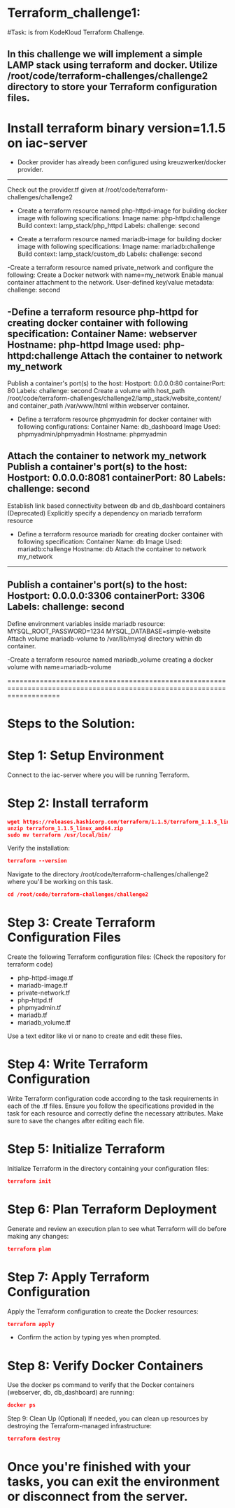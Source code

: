 # Terraform_challenge1:
#Task: is from KodeKloud Terraform Challenge.

In this challenge we will implement a simple LAMP stack using terraform and docker.
Utilize /root/code/terraform-challenges/challenge2 directory to store your Terraform configuration files.
------------------------------------------------------------------------------------------------------------------------
# Install terraform binary version=1.1.5 on iac-server
- Docker provider has already been configured using kreuzwerker/docker provider.
------------------------------------------------------------------------------------------------------------------------
Check out the provider.tf given at /root/code/terraform-challenges/challenge2

- Create a terraform resource named php-httpd-image for building docker image with following specifications:
Image name: php-httpd:challenge
Build context: lamp_stack/php_httpd
Labels: challenge: second

- Create a terraform resource named mariadb-image for building docker image with following specifications:
Image name: mariadb:challenge
Build context: lamp_stack/custom_db
Labels: challenge: second

-Create a terraform resource named private_network and configure the following:
Create a Docker network with name=my_network
Enable manual container attachment to the network.
User-defined key/value metadata: challenge: second

-Define a terraform resource php-httpd for creating docker container with following specification:
Container Name: webserver
Hostname: php-httpd
Image used: php-httpd:challenge
Attach the container to network my_network
------------------------------------------------------------------------------------------------------------------------
Publish a container's port(s) to the host:
Hostport: 0.0.0.0:80
containerPort: 80
Labels: challenge: second
Create a volume with host_path /root/code/terraform-challenges/challenge2/lamp_stack/website_content/ 
and container_path /var/www/html within webserver container.

- Define a terraform resource phpmyadmin for docker container with following configurations:
Container Name: db_dashboard
Image Used: phpmyadmin/phpmyadmin
Hostname: phpmyadmin

Attach the container to network my_network
Publish a container's port(s) to the host:
Hostport: 0.0.0.0:8081
containerPort: 80
Labels: challenge: second
------------------------------------------------------------------------------------------------------------------------
Establish link based connectivity between db and db_dashboard containers (Deprecated)
Explicitly specify a dependency on mariadb terraform resource
- Define a terraform resource mariadb for creating docker container with following specification:
Container Name: db
Image Used: mariadb:challenge
Hostname: db
Attach the container to network my_network
------------------------------------------------------------------------------------------------------------------------
Publish a container's port(s) to the host:
Hostport: 0.0.0.0:3306
containerPort: 3306
Labels: challenge: second
------------------------------------------------------------------------------------------------------------------------
Define environment variables inside mariadb resource:
MYSQL_ROOT_PASSWORD=1234
MYSQL_DATABASE=simple-website
Attach volume mariadb-volume to /var/lib/mysql directory within db container.

-Create a terraform resource named mariadb_volume creating a docker volume with name=mariadb-volume
 
=========================================================================================================================

# Steps to the Solution:
# Step 1: Setup Environment
Connect to the iac-server where you will be running Terraform.

# Step 2: Install terraform
```JSON
wget https://releases.hashicorp.com/terraform/1.1.5/terraform_1.1.5_linux_amd64.zip
unzip terraform_1.1.5_linux_amd64.zip
sudo mv terraform /usr/local/bin/
```
Verify the installation:
```JSON
terraform --version
```
Navigate to the directory /root/code/terraform-challenges/challenge2 where you'll be working on this task.

```JSON
cd /root/code/terraform-challenges/challenge2
```
# Step 3: Create Terraform Configuration Files
Create the following Terraform configuration files: (Check the repository for terraform code)
- php-httpd-image.tf
- mariadb-image.tf
- private-network.tf
- php-httpd.tf
- phpmyadmin.tf
- mariadb.tf
- mariadb_volume.tf

Use a text editor like vi or nano to create and edit these files.

# Step 4: Write Terraform Configuration
Write Terraform configuration code according to the task requirements in each of the .tf files.
Ensure you follow the specifications provided in the task for each resource and correctly define the necessary attributes.
Make sure to save the changes after editing each file.

# Step 5: Initialize Terraform
Initialize Terraform in the directory containing your configuration files:

```JSON
terraform init
```

# Step 6: Plan Terraform Deployment
Generate and review an execution plan to see what Terraform will do before making any changes:

```JSON
terraform plan
```

# Step 7: Apply Terraform Configuration
Apply the Terraform configuration to create the Docker resources:

```JSON
terraform apply
```
- Confirm the action by typing yes when prompted.

# Step 8: Verify Docker Containers
Use the docker ps command to verify that the Docker containers (webserver, db, db_dashboard) are running:
```JSON
docker ps
```

Step 9: Clean Up (Optional)
If needed, you can clean up resources by destroying the Terraform-managed infrastructure:

```JSON
terraform destroy
```

# Once you're finished with your tasks, you can exit the environment or disconnect from the server.
